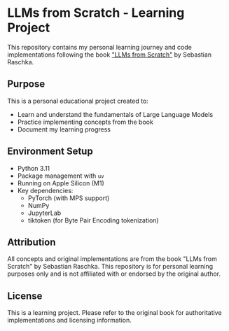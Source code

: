 # LLMs from Scratch - Learning Project

This repository contains my personal learning journey and code implementations following the book ["LLMs from Scratch"](https://www.manning.com/books/llms-from-scratch) by Sebastian Raschka.

## Purpose
This is a personal educational project created to:
- Learn and understand the fundamentals of Large Language Models
- Practice implementing concepts from the book
- Document my learning progress

## Environment Setup
- Python 3.11
- Package management with `uv`
- Running on Apple Silicon (M1)
- Key dependencies:
    - PyTorch (with MPS support)
    - NumPy
    - JupyterLab
    - tiktoken (for Byte Pair Encoding tokenization)

## Attribution
All concepts and original implementations are from the book "LLMs from Scratch" by Sebastian Raschka. This repository is for personal learning purposes only and is not affiliated with or endorsed by the original author.

## License
This is a learning project. Please refer to the original book for authoritative implementations and licensing information.